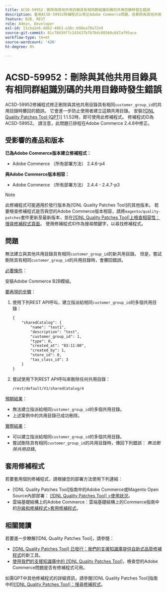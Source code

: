 ```yaml
---
title: ACSD-59952：刪除與其他共用目錄具有相同群組識別碼的共用目錄時發生錯誤
description: 套用ACSD-59952修補程式以修正Adobe Commerce問題，在刪除與其他共用目錄具有相同之「customer_group_id」的共用目錄時，系統擲回錯誤。
feature: B2B, REST
role: Admin, Developer
exl-id: 11cba2e6-dd62-4063-a38c-b98ea70a72e9
source-git-commit: 81c78439f7c243437b7b76dc80560c847af95ace
workflow-type: tm+mt
source-wordcount: '428'
ht-degree: 0%

---
```


# ACSD-59952：刪除與其他共用目錄具有相同群組識別碼的共用目錄時發生錯誤

ACSD-59952修補程式修正刪除與其他共用目錄具有相同`customer_group_id`的共用目錄時擲回的錯誤。 它會進一步防止使用者建立這類共用目錄。 安裝[[!DNL Quality Patches Tool (QPT)]](https://experienceleague.adobe.com/en/docs/commerce-knowledge-base/kb/announcements/commerce-announcements/magento-quality-patches-released-new-tool-to-self-serve-quality-patches) 1.1.52時，即可使用此修補程式。 修補程式ID為ACSD-59952。 請注意，此問題已排程在Adobe Commerce 2.4.8中修正。

## 受影響的產品和版本

**已為Adobe Commerce版本建立修補程式：**

* Adobe Commerce （所有部署方法） 2.4.6-p4

**與Adobe Commerce版本相容：**

* Adobe Commerce （所有部署方法） 2.4.4 - 2.4.7-p3

>[!NOTE]
>
>此修補程式可能適用於發行版本為[!DNL Quality Patches Tool]的其他版本。 若要檢查修補程式是否與您的Adobe Commerce版本相容，請將`magento/quality-patches`套件更新至最新版本，並在[[!DNL Quality Patches Tool]上檢查相容性：搜尋修補程式頁面](https://experienceleague.adobe.com/tools/commerce-quality-patches/index.html)。 使用修補程式ID作為搜尋關鍵字，以尋找修補程式。

## 問題

無法建立與其他共用目錄具有相同`customer_group_id`的新共用目錄。 但是，嘗試刪除具有相同`customer_group_id`的共用目錄時，會擲回錯誤。

<u>必要條件</u>：

安裝Adobe Commerce B2B模組。

<u>要再現的步驟</u>：

1. 使用下列REST API呼叫，建立指派給相同`customer_group_id`的多個共用目錄：

   ```REST
   {
       "sharedCatalog": {
           "name": "test1",
           "description": "test",
           "customer_group_id": 1,
           "type": 0,
           "created_at": "03:11:00",
           "created_by": 1,
           "store_id": 0,
           "tax_class_id": 3
       }
   }
   ```

1. 嘗試使用下列REST API呼叫來刪除任何共用目錄：

   ```REST
   /rest/default/V1/sharedCatalog/4
   ```

<u>預期結果</u>：

* 無法建立指派給相同`customer_group_id`的多個共用目錄。
* 上述案例中的共用目錄已成功刪除。

<u>實際結果</u>：

* 可以建立指派給相同`customer_group_id`的多個共用目錄。
* 嘗試刪除具有相同`customer_group_id`的共用目錄時，傳回下列錯誤： *無法刪除共用目錄*。

## 套用修補程式

若要套用個別修補程式，請根據您的部署方法使用下列連結：

* [!DNL Quality Patches Tool]指南中的Adobe Commerce或Magento Open Source內部部署： [[!DNL Quality Patches Tool] >使用狀況](/help/tools/quality-patches-tool/usage.md)。
* 雲端基礎結構上的Adobe Commerce：雲端基礎結構上的Commerce指南中的[升級和修補程式>套用修補程式](https://experienceleague.adobe.com/docs/commerce-cloud-service/user-guide/develop/upgrade/apply-patches.html)。

## 相關閱讀

若要進一步瞭解[!DNL Quality Patches Tool]，請參閱：

* [[!DNL Quality Patches Tool] 已發行：我們的支援知識庫提供自助式品質修補程式](https://experienceleague.adobe.com/en/docs/commerce-knowledge-base/kb/announcements/commerce-announcements/magento-quality-patches-released-new-tool-to-self-serve-quality-patches)的新工具。
* [使用我們的支援知識庫中的 [!DNL Quality Patches Tool]](/help/tools/quality-patches-tool/patches-available-in-qpt/check-patch-for-magento-issue-with-magento-quality-patches.md)，檢查您的Adobe Commerce問題是否有修補程式可用。

如需QPT中其他修補程式的詳細資訊，請參閱[!DNL Quality Patches Tool]指南中的[[!DNL Quality Patches Tool]：搜尋修補程式](https://experienceleague.adobe.com/tools/commerce-quality-patches/index.html)。
